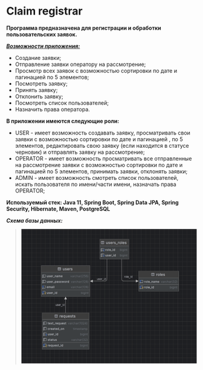 # Claim registrar

**Программа предназначена для регистрации и обработки пользовательских заявок.**

<u>***Возможности приложения:***</u>
- Создание заявки;
- Отправление заявки оператору на рассмотрение;
- Просмотр всех заявок с возможностью сортировки по дате и пагинацией по 5 элементов;
- Посмотреть заявку;
- Принять заявку;
- Отклонить заявку;
- Посмотреть список пользователей;
- Назначить права оператора.

**В приложении имеются следующие роли:**
- USER - имеет возможность создавать заявку, просматривать свои заявки с возможностью сортировки по дате и пагинацией ,
по 5 элементов, редактировать свою заявку (если находится в статусе черновик) и отправлять заявку на рассмотрение;
- OPERATOR - имеет возможность просматривать все отправленные на рассмотрение заявки с возможностью сортировки по дате 
и пагинацией по 5 элементов, принимать заявки, отклонять заявки;
- ADMIN - имеет возможность смотреть список пользователей, искать пользователя по имени/части имени, назначать права 
OPERATOR;

**Используемый стек: Java 11, Spring Boot, Spring Data JPA, Spring Security, Hibernate, Maven, PostgreSQL**


***Схема базы данных:***
>![schema_database.png](ClaimRegistrar/info/schema_database.png)







